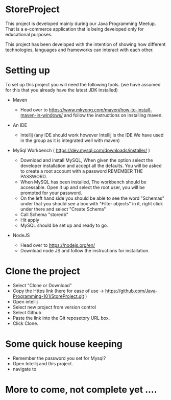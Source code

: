# StoreProject
This project is developed mainly during our Java Programming Meetup. That is a e-commerce application that is being developed only for educational purposes.

This project has been developed with the intention of showing how different technologies, languages and frameworks can interact with each other.

# Setting up

To set up this project you will need the following tools. (we have assumed for this that you already have the latest JDK installed)

- Maven 
  - Head over to https://www.mkyong.com/maven/how-to-install-maven-in-windows/ and follow the instructions on installing maven.
  
- An IDE 
  - Intellij (any IDE should work however Intellij is the IDE We have used in the group as it is integrated well with maven) 

- MySql Workbench  ( https://dev.mysql.com/downloads/installer/ )
  - Download and install MySQL, When given the option select the developer installation and accept all the defaults. You will be asked to create a root account with a password REMEMBER THE PASSWORD. 
  - When MySQL has been installed, The workbench should be accessable. Open it up and select the root user, you will be prompted for your password. 
  - On the left hand side you should be able to see the word "Schemas" under that you should see a box with "Filter objects" in it, right click under there and select "Create Schema"
  - Call Schema "storedb"
  - Hit apply
  - MySQL should be set up and ready to go. 

- NodeJS
  - Head over to https://nodejs.org/en/ 
  - Download node JS and follow the instructions for installation. 
  
  
# Clone the project

- Select "Clone or Download"
- Copy the Https link (here for ease of use -> https://github.com/Java-Programming-101/StoreProject.git )
- Open intellij
- Select new project from version control 
- Select Github 
- Paste the link into the Git reposetory URL box. 
- Click Clone. 

# Some quick house keeping

- Remember the password you set for Mysql?
- Open Intellij and this project. 
- navigate to 

# More to come, not complete yet ....







